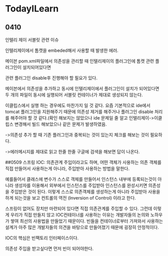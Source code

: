 # TodayILearn
## 0410
인텔리 제이 서블릿 관련 이슈

인텔리제이에서 톰캣을 embeded해서 사용할 때 발생한 에러.

메이븐 pom.xml파일에서 의존성을 관리할 때 인텔리제이의 플러그인에 톰캣 관련 플러그인이 설치되어있다면

관련 플러그인 disable후 진행해야 할 필요가 있다.

메이븐에서 의존성을 추가하고 동시에 인텔리제이에서 플러그인이 설치가 되어있다면 두 개의 파일이 동시에 실행되어 서블릿 컨테이너가 제대로 생성되지 않는다.

이클립스에서 실행 하는 경우에도 마찬가지 일 것 같다. 요즘 기본적으로 ide에서 tomcat 플러그인을 지원해주기 때문에 의존성 제거를 해주거나 플러그인 disable 처리를 해주어야 할 것 같다.(확인 해보지는 않았으나 ide 문제일 줄 알고 인텔리제이->이클립스 변경해서 빌드 해보았으나 같은 문제가 발생하였음.

->의존성 추가 할 때 기존 플러그인과 중복되는 것이 있는지 체크를 해보는 것이 필요하다.

->에러메시지를 제대로 읽고 한줄 한줄 구글에 검색을 해보면 답이 나온다.

##0509
스프링 
IOC: 의존관계 주입이라고도 하며, 어떤 객체가 사용하는 의존 객체를 직접 만들어서 사용하는게 아니라, 주입받아 사용하는 방법을 말한다.

예를들어서 클래스에 변수가 스스로 객체를 만들어서 인스턴스 내부에 등록되는것이 아니라 생성자를 이용해서 외부에서 인스턴스를 주입받아 인스턴스를 완성시키면 의존성을 주입받은 것이 된다. 이렇게 스스로 의존객체를 생성하는게 아니라 주입받아 사용을 하게 되는것을 보고 컨트롤의 역전 (Inversion of Control) 이라고 한다.

스프링이 없어도 장치만 마련되어 있다면 직접 의존관계를 주입할 수 있다. 그런데 이렇게 우리가 직접 만들지 않고 IOC컨테이너를 사용하는 이유는 개발자들의 논의와 노하우가 쌓여 최선의 사용법을 만들었기 때문이다. 빈들을 컨테이너로부터 가져와서 사용하는 설계가 아주 많은 개발자들의 의견을 바탕으로 만들어졌기 때문에 굉장히 안정적이다.

IOC의 핵심은 빈팩토리 인터페이스이다.

의존성 주입을 받고싶다면 먼저 빈이 되어야한다.

